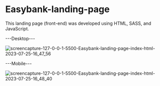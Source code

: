 # Easybank-landing-page
This landing page (front-end) was developed using HTML, SASS, and JavaScript.

---Desktop---

![screencapture-127-0-0-1-5500-Easybank-landing-page-index-html-2023-07-25-16_47_56](https://github.com/sanuja-gayantha/Easybank-landing-page/assets/52665243/f884a9a6-710a-4dbe-af2a-21387256a5ab)

---Mobile---

![screencapture-127-0-0-1-5500-Easybank-landing-page-index-html-2023-07-25-16_48_40](https://github.com/sanuja-gayantha/Easybank-landing-page/assets/52665243/a951745f-f2ed-45ec-bb4d-4742459192a7)
